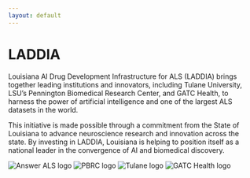 ```yaml
---
layout: default
---
```


# LADDIA


Louisiana AI Drug Development Infrastructure for ALS (LADDIA) brings together leading institutions and innovators, including Tulane University, LSU’s Pennington Biomedical Research Center, and GATC Health, to harness the power of artificial intelligence and one of the largest ALS datasets in the world.

This initiative is made possible through a commitment from the State of Louisiana to advance neuroscience research and innovation across the state. By investing in LADDIA, Louisiana is helping to position itself as a national leader in the convergence of AI and biomedical discovery.


<div class="logo-row">
  <img src="https://www.answerals.org/wp-content/uploads/2018/03/main-logo.png" alt="Answer ALS logo">
  <img src="https://www.pbrc.edu/_resources/images/logos/pbrc/PBRC-lsu_lockup_pur-solid_RGBcrop.svg" alt="PBRC logo">
  <img src="https://upload.wikimedia.org/wikipedia/en/thumb/7/7e/Tulane_logo.svg/640px-Tulane_logo.svg.png" alt="Tulane logo">
  <img src="https://media.licdn.com/dms/image/v2/D560BAQGEfrTas99Lig/company-logo_200_200/company-logo_200_200/0/1694982417851/gatc_health_logo?e=1755129600&v=beta&t=rVfO4pvQJ_CGKClBHJisI8IKTV11K7kRKyoY0gq9xWA" alt="GATC Health logo">
</div>
